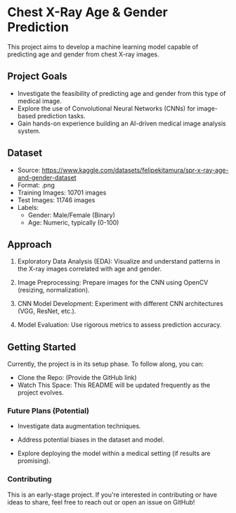 # Chest X-Ray Age & Gender Prediction
This project aims to develop a machine learning model capable of predicting age and gender from chest X-ray images.

## Project Goals
- Investigate the feasibility of predicting age and gender from this type of medical image.
- Explore the use of Convolutional Neural Networks (CNNs) for image-based prediction tasks.
- Gain hands-on experience building an AI-driven medical image analysis system.

## Dataset
- Source: https://www.kaggle.com/datasets/felipekitamura/spr-x-ray-age-and-gender-dataset
- Format: .png
- Training Images: 10701 images
- Test Images: 11746 images
- Labels:
    - Gender: Male/Female (Binary)
    - Age: Numeric, typically (0-100)

## Approach
1. Exploratory Data Analysis (EDA): Visualize and understand patterns in the X-ray images correlated with age and gender.

2. Image Preprocessing: Prepare images for the CNN using OpenCV (resizing, normalization).

3. CNN Model Development: Experiment with different CNN architectures (VGG, ResNet, etc.).

4. Model Evaluation: Use rigorous metrics to assess prediction accuracy.

## Getting Started

Currently, the project is in its setup phase. To follow along, you can:

- Clone the Repo: (Provide the GitHub link)
- Watch This Space: This README will be updated frequently as the project evolves.

### Future Plans (Potential)
- Investigate data augmentation techniques.

- Address potential biases in the dataset and model.

- Explore deploying the model within a medical setting (if results are promising).

### Contributing
This is an early-stage project. If you're interested in contributing or have ideas to share, feel free to reach out or open an issue on GitHub!